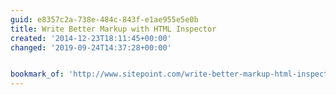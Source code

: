 ```yaml
---
guid: e8357c2a-738e-484c-843f-e1ae955e5e0b
title: Write Better Markup with HTML Inspector
created: '2014-12-23T18:11:45+00:00'
changed: '2019-09-24T14:37:28+00:00'


bookmark_of: 'http://www.sitepoint.com/write-better-markup-html-inspector/'
---
```




